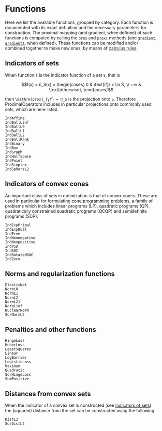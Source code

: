 # Functions

Here we list the available functions, grouped by category. Each function is documented with its exact definition and the necessary parameters for construction.
The proximal mapping (and gradient, when defined) of such functions is computed by calling the [`prox`](@ref) and [`prox!`](@ref) methods (and [`gradient`](@ref), [`gradient!`](@ref), when defined).
These functions can be modified and/or combined together to make new ones, by means of [calculus rules](calculus.md).

## Indicators of sets

When function ``f`` is the indicator function of a set ``S``, that is
```math
f(x) = δ_S(x) =
\begin{cases}
0 & \text{if}\ x \in S, \\
+∞ & \text{otherwise},
\end{cases}
```
then ``\mathrm{prox}_{γf} = Π_S`` is the projection onto ``S``.
Therefore ProximalOperators includes in particular projections onto commonly used sets, which are here listed.

```@docs
IndAffine
IndBallLinf   
IndBallL0     
IndBallL1     
IndBallL2     
IndBallRank   
IndBinary
IndBox  
IndGraph     
IndHalfspace  
IndPoint              
IndSimplex    
IndSphereL2          
```

## Indicators of convex cones

An important class of sets in optimization is that of convex cones.
These are used in particular for formulating [cone programming problems](https://en.wikipedia.org/wiki/Conic_optimization), a family of problems which includes linear programs (LP), quadratic programs (QP), quadratically constrained quadratic programs (QCQP) and semidefinite programs (SDP).

```@docs
IndExpPrimal
IndExpDual
IndFree
IndNonnegative
IndNonpositive
IndPSD
IndSOC
IndRotatedSOC
IndZero
```

## Norms and regularization functions

```@docs
ElasticNet
NormL0
NormL1
NormL2
NormL21
NormLinf
NuclearNorm
SqrNormL2
```

## Penalties and other functions

```@docs
HingeLoss
HuberLoss
LeastSquares
Linear
LogBarrier
LogisticLoss
Maximum
Quadratic
SqrHingeLoss
SumPositive
```

## Distances from convex sets

When the indicator of a convex set is constructed (see [Indicators of sets](@ref)) the (squared) distance from the set can be constructed using the following:

```@docs
DistL2
SqrDistL2
```
